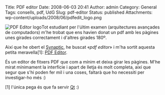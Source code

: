 Title: PDF editor
Date: 2008-06-03 20:41
Author: admin
Category: General
Tags: consells, pdf, UdG
Slug: pdf-editor
Status: published
Attachments: wp-content/uploads/2008/06/pdfedit_logo.png

<img src="http://gil.badall.net/wp-content/uploads/2008/06/pdfedit_logo.thumbnail.png" data-align="right" alt="PDF Editor logo" />Tot estudiant per l'últim examen (arquitectures avançades de computadors) m'he trobat que ens havien donat un pdf amb les pàgines unes girades correctament i d'altres girades 180º.

Així que he obert el <a href="http://www.nongnu.org/synaptic/" target="_blank" rel="noopener">Synaptic</a>, he buscat «*pdf editor*» i m'ha sortit aquesta petita meravella\[1\]: <a href="http://pdfedit.petricek.net/index_e.html" target="_blank" rel="noopener">PDF Editor</a>.

És un editor de fitxers PDF que com a mínim et deixa girar les pàgines. M'he mirat mínimament la interfície i apart de lletja és molt completa, així que segur que s'hi poden fer mil i una coses, faltarà que ho necessiti per investigar-ho més :)

\[1\] l'única pega és que fa servir <a href="http://trolltech.com/products/qt/" target="_blank" rel="noopener">Qt</a> :)
